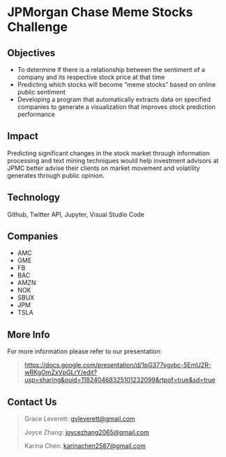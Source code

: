 # JPMorgan Chase Meme Stocks Challenge

## Objectives
- To determine if there is a relationship between the sentiment of a company and its respective stock price at that time
- Predicting which stocks will become “meme stocks” based on online public sentiment
- Developing a program that automatically extracts data on specified companies to generate a visualization that improves stock prediction performance

## Impact
Predicting significant changes in the stock market through information processing and text mining techniques would help investment advisors at JPMC better advise their clients on market movement and volatility generates through public opinion.

## Technology
Github, Twitter API, Jupyter, Visual Studio Code

## Companies
- AMC
- GME
- FB
- BAC
- AMZN
- NOK
- SBUX
- JPM
- TSLA

## More Info
For more information please refer to our presentation: 
> https://docs.google.com/presentation/d/1pG377sgvbc-5EmU2R-wRKgOmZxVpGLrY/edit?usp=sharing&ouid=118240468325101232099&rtpof=true&sd=true

## Contact Us
> Grace Leverett: gvleverett@gmail.com
> 
> Joyce Zhang: joycezhang2065@gmail.com
> 
> Karina Chen: karinachen2587@gmail.com
